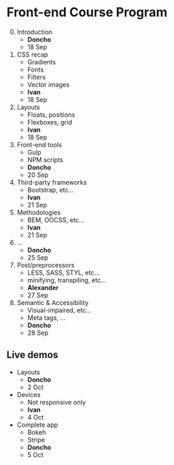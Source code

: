 # Front-end Course Program

0.  Introduction
    -   **Doncho**
    -   18 Sep
1.  CSS recap
    -   Gradients
    -   Fonts
    -   Filters
    -   Vector images
    -   **Ivan**
    -   18 Sep 
2.  Layouts
    -   Floats, positions
    -   Flexboxes, grid
    -   **Ivan**
    -   18 Sep
3.  Front-end tools
    -   Gulp
    -   NPM scripts
    -   **Doncho**
    -   20 Sep
3.  Third-party frameworks
    -   Bootstrap, etc...
    -   **Ivan**
    -   21 Sep
4.  Methodologies
    -   BEM, OOCSS, etc...
    -   **Ivan**
    -   21 Sep
5.  ...
    -   **Doncho**
    -   25 Sep
6.  Post/preprocessors
    -   LESS, SASS, STYL, etc...
    -   minifying, transpiling, etc...
    -   **Alexander**
    -   27 Sep
7.  Semantic & Accessibility
    -   Visual-impaired, etc...
    -   Meta tags, ...
    -   **Doncho** 
    -   28 Sep

##  Live demos

-   Layouts
    -   **Doncho** 
    -   2 Oct
-   Devices
    -   Not responsive only
    -   **Ivan** 
    -   4 Oct
-   Complete app
    -   Bokeh
    -   Stripe
    -   **Doncho** 
    -   5 Oct
